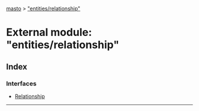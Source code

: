 [masto](../README.md) > ["entities/relationship"](../modules/_entities_relationship_.md)

# External module: "entities/relationship"

## Index

### Interfaces

* [Relationship](../interfaces/_entities_relationship_.relationship.md)

---

